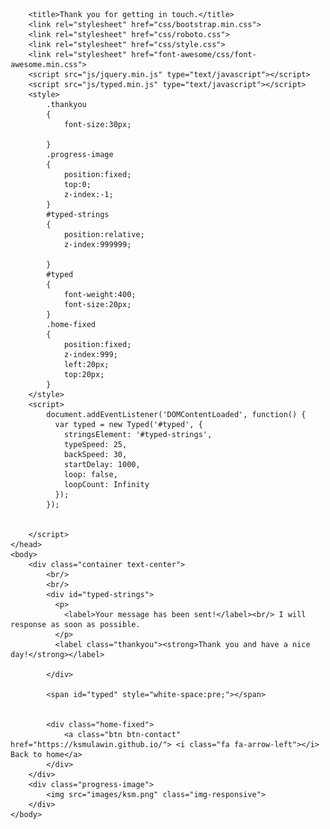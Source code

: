 <!DOCTYPE html>
<html>
	<head>
		<meta charset="UTF-8">
		<meta name="viewport" content="width=device-width, initial-scale=1">
		
		<title>Thank you for getting in touch.</title>
		<link rel="stylesheet" href="css/bootstrap.min.css">
		<link rel="stylesheet" href="css/roboto.css">
		<link rel="stylesheet" href="css/style.css">
		<link rel="stylesheet" href="font-awesome/css/font-awesome.min.css">
		<script src="js/jquery.min.js" type="text/javascript"></script>
		<script src="js/typed.min.js" type="text/javascript"></script>
		<style>
			.thankyou
			{
				font-size:30px;
				
			}
			.progress-image
			{
				position:fixed;
				top:0;
				z-index:-1;
			}
			#typed-strings
			{
				position:relative;
				z-index:999999;
				
			}
			#typed
			{
				font-weight:400;
				font-size:20px;
			}
			.home-fixed
			{
				position:fixed;
				z-index:999;
				left:20px;
				top:20px;
			}
		</style>
		<script>
			document.addEventListener('DOMContentLoaded', function() {
			  var typed = new Typed('#typed', {
				stringsElement: '#typed-strings',
				typeSpeed: 25,
				backSpeed: 30,
				startDelay: 1000,
				loop: false,
				loopCount: Infinity
			  });
			});
			

		</script>
	</head>
	<body>
		<div class="container text-center">
			<br/>
			<br/>
			<div id="typed-strings">
			  <p>
				<label>Your message has been sent!</label><br/> I will response as soon as possible.
			  </p>
			  <label class="thankyou"><strong>Thank you and have a nice day!</strong></label>
			  
			</div>
			
			<span id="typed" style="white-space:pre;"></span>
			
			
			<div class="home-fixed">
				<a class="btn btn-contact" href="https://ksmulawin.github.io/"> <i class="fa fa-arrow-left"></i> Back to home</a>
			</div>
		</div>
		<div class="progress-image">
			<img src="images/ksm.png" class="img-responsive">
		</div>
	</body>
</html>